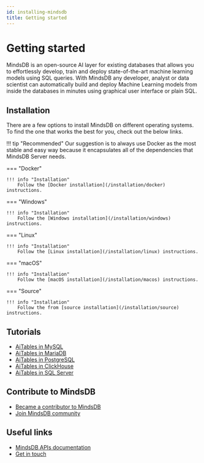 ```yaml
---
id: installing-mindsdb
title: Getting started
---
```


# Getting started

MindsDB is an open-source AI layer for existing databases that allows you to effortlessly develop, train and deploy state-of-the-art machine learning models using SQL queries. With MindsDB any developer, analyst or data scientist can automatically build and deploy Machine Learning models from inside the databases in minutes using graphical user interface or plain SQL.

## Installation

There are a few options to install MindsDB on different operating systems. To find the one that works the best for you, check out the below links.

!!! tip "Recommended"
    Our suggestion is to always use Docker as the most stable and easy way because it encapsulates all of the dependencies that MindsDB Server needs.

=== "Docker"

    !!! info "Installation"
        Follow the [Docker installation](/installation/docker) instructions.

=== "Windows"

    !!! info "Installation"
        Follow the [Windows installation](/installation/windows) instructions.

=== "Linux"

    !!! info "Installation"
        Follow the [Linux installation](/installation/linux) instructions.

=== "macOS"

    !!! info "Installation"
        Follow the [macOS installation](/installation/macos) instructions.

=== "Source"

    !!! info "Installation"
        Follow the from [source installation](/installation/source) instructions.


## Tutorials
* [AiTables in MySQL](/tutorials/mysql)
* [AiTables in MariaDB](/tutorials/mariadb)
* [AiTables in PostgreSQL](/tutorials/postgresql)
* [AiTables in ClickHouse](/tutorials/clickhouse)
* [AiTables in SQL Server](/tutorials/microsoft-sql-server)

## Contribute to MindsDB
* [Became a contributor to MindsDB](/contribute)
* [Join MindsDB community](/community)

## Useful links
 * <a href="https://apidocs.mindsdb.com/" target="_blank">MindsDB APIs documentation</a>
 * <a href="https://mindsdb.com/contact-us/" target="_blank">Get in touch</a>
 
